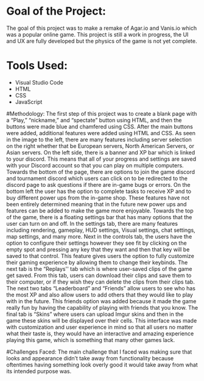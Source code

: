 # Goal of the Project:
The goal of this project was to make a remake of Agar.io and Vanis.io which was a popular online game. This project is still a work in progress, the UI and UX are fully developed but the physics of the game is not yet complete. 

# Tools Used:
- Visual Studio Code
- HTML
- CSS
- JavaScript

#Methodology:
	The first step of this project was to create a blank page with a “Play,” “nickname,” and “spectate” button using HTML, and then the buttons were made blue and chamfered using CSS. After the main buttons were added, additional features were added using HTML and CSS. As seen in the image to the left, there are many features including server selection on the right whether that be European servers, North American Servers, or Asian servers. On the left side, there is a banner and XP bar which is linked to your discord. This means that all of your progress and settings are saved with your Discord account so that you can play on multiple computers. Towards the bottom of the page, there are options to join the game discord and tournament discord which users can click on to be redirected to the discord page to ask questions if there are in-game bugs or errors. On the bottom left the user has the option to complete tasks to receive XP and to buy different power ups from the in-game shop. These features have not been entirely determined meaning that in the future new power ups and features can be added to make the game more enjoyable. Towards the top of the game, there is a floating settings bar that has many options that the user can turn on and off. In the settings tab, there are many features including rendering, gameplay, HUD settings, Visual settings, chat settings, map settings, and many more. Next in the controls tab, the users have the option to configure their settings however they see fit by clicking on the empty spot and pressing any key that they want and then that key will be saved to that control. This feature gives users the option to fully customize their gaming experience by allowing them to change their keybinds. The next tab is the “Replays'' tab which is where user-saved clips of the game get saved. From this tab, users can download their clips and save them to their computer, or if they wish they can delete the clips from their clips tab. The next two tabs “Leaderboard” and “Friends” allow users to see who has the most XP and also allow users to add others that they would like to play with in the future. This friends option was added because it made the game really fun by having the capability of playing with friends that you know. The final tab is “Skins” where users can upload Imgur skins and then in the game these skins will be displayed over their cells.  This interface was made with customization and user experience in mind so that all users no matter what their taste is, they would have an interactive and amazing experience playing this game, which is something that many other games lack. 

#Challenges Faced:
  The main challenge that I faced was making sure that looks and appearance didn’t take away from functionality because oftentimes having something look overly good it would take away from what its intended purpose was. 
